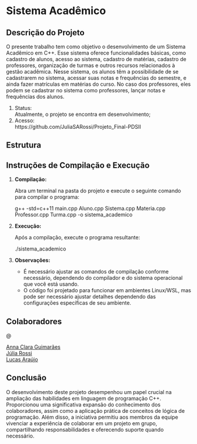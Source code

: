 # Sistema Acadêmico

## Descrição do Projeto
O presente trabalho tem como objetivo o desenvolvimento de um Sistema Acadêmico em C++. Esse sistema oferece funcionalidades básicas, como cadastro de alunos, acesso ao sistema, cadastro de matérias, cadastro de professores, organização de turmas e outros recursos relacionados à gestão acadêmica. Nesse sistema, os alunos têm a possibilidade de se cadastrarem no sistema, acessar suas notas e frequências do semestre, e ainda fazer matrículas em matérias do curso. No caso dos professores, eles podem se cadastrar no sistema como professores, lançar notas e frequências dos alunos.

<ol>
  <li>Status:</li> Atualmente, o projeto se encontra em desenvolvimento;
  <li>Acesso:</li> https://github.com/JuliaSARossi/Projeto_Final-PDSII
</ol>

## Estrutura



## Instruções de Compilação e Execução

1. **Compilação:**

   Abra um terminal na pasta do projeto e execute o seguinte comando para compilar o programa:

   g++ -std=c++11 main.cpp Aluno.cpp Sistema.cpp Materia.cpp Professor.cpp Turma.cpp -o sistema_academico
2. **Execução:**

   Após a compilação, execute o programa resultante:

   ./sistema_academico
3. **Observações:**

    * É necessário ajustar as comandos de compilação conforme necessário, dependendo do compilador e do sistema operacional que você está usando.
    * O código foi projetado para funcionar em ambientes Linux/WSL, mas pode ser necessário ajustar detalhes dependendo das configurações específicas de seu ambiente.

## Colaboradores

@

[Anna Clara Guimarães](https://github.com/aannacgt)<br>
[Júlia Rossi](https://github.com/JuliaSARossi)<br>
[Lucas Araújo](https://github.com/LucasAraujoUFMG)  

## Conclusão

O desenvolvimento deste projeto desempenhou um papel crucial na ampliação das habilidades em linguagem de programação C++. Proporcionou uma significativa expansão do conhecimento dos colaboradores, assim como a aplicação prática de conceitos de lógica de programação. Além disso, a iniciativa permitiu aos membros da equipe vivenciar a experiência de colaborar em um projeto em grupo, compartilhando responsabilidades e oferecendo suporte quando necessário.
